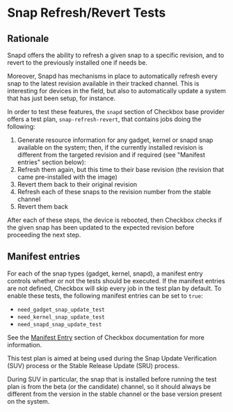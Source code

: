 # Snap Refresh/Revert Tests

## Rationale

Snapd offers the ability to refresh a given snap to a specific revision,
and to revert to the previously installed one if needs be.

Moreover, Snapd has mechanisms in place to automatically refresh every
snap to the latest revision available in their tracked channel. This is
interesting for devices in the field, but also to automatically update a
system that has just been setup, for instance.

In order to test these features, the `snapd` section of Checkbox base
provider offers a test plan, `snap-refresh-revert`, that contains jobs doing
the following:

1. Generate resource information for any gadget, kernel or snapd snap available
on the system; then, if the currently installed revision is different from
the targeted revision and if required (see "Manifest entries" section below):
2. Refresh them again, but this time to their base revision (the revision
that came pre-installed with the image)
3. Revert them back to their original revision
4. Refresh each of these snaps to the revision number from the stable channel
5. Revert them back

After each of these steps, the device is rebooted, then Checkbox checks if
the given snap has been updated to the expected revision before proceeding
the next step.

## Manifest entries

For each of the snap types (gadget, kernel, snapd), a manifest entry controls
whether or not the tests should be executed. If the manifest entries are
not defined, Checkbox will skip every job in the test plan by default. To
enable these tests, the following manifest entries can be set to `true`:

- `need_gadget_snap_update_test`
- `need_kernel_snap_update_test`
- `need_snapd_snap_update_test`

See the [Manifest Entry] section of Checkbox documentation for more
information.

This test plan is aimed at being used during the Snap Update Verification
(SUV) process or the Stable Release Update (SRU) process.

During SUV in particular, the snap that is installed before running the
test plan is from the beta (or the candidate) channel, so it should always
be different from the version in the stable channel or the base version
present on the system.

[Manifest Entry]: https://checkbox.readthedocs.io/en/stable/reference/units/manifest-entry.html
